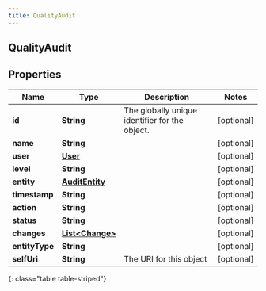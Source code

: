 ```yaml
---
title: QualityAudit
---
```

## QualityAudit


## Properties

| Name | Type | Description | Notes |
| ------------ | ------------- | ------------- | ------------- |
| **id** | **String** | The globally unique identifier for the object. |  [optional] |
| **name** | **String** |  |  [optional] |
| **user** | [**User**](User.html) |  |  [optional] |
| **level** | **String** |  |  [optional] |
| **entity** | [**AuditEntity**](AuditEntity.html) |  |  [optional] |
| **timestamp** | **String** |  |  [optional] |
| **action** | **String** |  |  [optional] |
| **status** | **String** |  |  [optional] |
| **changes** | [**List&lt;Change&gt;**](Change.html) |  |  [optional] |
| **entityType** | **String** |  |  [optional] |
| **selfUri** | **String** | The URI for this object |  [optional] |
{: class="table table-striped"}



